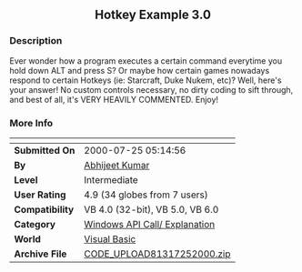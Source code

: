﻿<div align="center">

## Hotkey Example 3\.0


</div>

### Description

Ever wonder how a program executes a certain command everytime you hold down ALT and press S? Or maybe how certain games nowadays respond to certain Hotkeys (ie: Starcraft, Duke Nukem, etc)? Well, here's your answer! No custom controls necessary, no dirty coding to sift through, and best of all, it's VERY HEAVILY COMMENTED. Enjoy!
 
### More Info
 


<span>             |<span>
---                |---
**Submitted On**   |2000-07-25 05:14:56
**By**             |[Abhijeet Kumar](https://github.com/Planet-Source-Code/PSCIndex/blob/master/ByAuthor/abhijeet-kumar.md)
**Level**          |Intermediate
**User Rating**    |4.9 (34 globes from 7 users)
**Compatibility**  |VB 4\.0 \(32\-bit\), VB 5\.0, VB 6\.0
**Category**       |[Windows API Call/ Explanation](https://github.com/Planet-Source-Code/PSCIndex/blob/master/ByCategory/windows-api-call-explanation__1-39.md)
**World**          |[Visual Basic](https://github.com/Planet-Source-Code/PSCIndex/blob/master/ByWorld/visual-basic.md)
**Archive File**   |[CODE\_UPLOAD81317252000\.zip](https://github.com/Planet-Source-Code/abhijeet-kumar-hotkey-example-3-0__1-9936/archive/master.zip)








